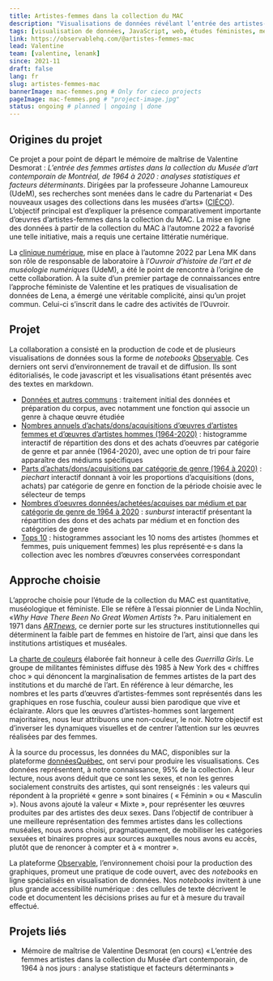 ```yaml
---
title: Artistes-femmes dans la collection du MAC
description: "Visualisations de données révélant l’entrée des artistes-femmes (acquisitions par don et par achat) dans la collection du Musée d’art contemporain de Montréal entre 1964 et 2020"
tags: [visualisation de données, JavaScript, web, études féministes, méthode quantitative, CIÉCO]
link: https://observablehq.com/@artistes-femmes-mac
lead: Valentine
team: [valentine, lenamk]
since: 2021-11
draft: false
lang: fr
slug: artistes-femmes-mac
bannerImage: mac-femmes.png # Only for cieco projects
pageImage: mac-femmes.png # "project-image.jpg" 
status: ongoing # planned | ongoing | done
---
```


## Origines du projet

Ce projet a pour point de départ le mémoire de maîtrise de Valentine Desmorat : *L’entrée des femmes artistes dans la collection du Musée d’art contemporain de Montréal, de 1964 à 2020 : analyses statistiques et facteurs déterminants*. Dirigées par la professeure Johanne Lamoureux (UdeM), ses recherches sont menées dans le cadre du Partenariat « Des nouveaux usages des collections dans les musées d’arts» ([CIÉCO](http://www.cieco.co)). L’objectif principal est d’expliquer la présence comparativement importante d’œuvres d’artistes-femmes dans la collection du MAC. La mise en ligne des données à partir de la collection du MAC à l’automne 2022 a favorisé une telle initiative, mais a requis une certaine littératie numérique.

La [clinique numérique](https://ouvroir.umontreal.ca/fr/services/#clinique-numérique), mise en place à l’automne 2022 par Lena MK dans son rôle de responsable de laboratoire à l’*Ouvroir d’histoire de l’art et de muséologie numériques* (UdeM), a été le point de rencontre à l’origine de cette collaboration. À la suite d’un premier partage de connaissances entre l’approche féministe de Valentine et les pratiques de visualisation de données de Lena, a émergé une véritable complicité, ainsi qu’un projet commun. Celui-ci s’inscrit dans le cadre des activités de l’Ouvroir. 

## Projet

La collaboration a consisté en la production de code et de plusieurs visualisations de données sous la forme de *notebooks* [Observable](https://observablehq.com/@artistes-femmes-mac?tab=notebooks). Ces derniers ont servi d’environnement de travail et de diffusion. Ils sont éditorialisés, le code javascript et les visualisations étant présentés avec des textes en markdown.

- [Données et autres communs](https://observablehq.com/@artistes-femmes-mac/donnees-et-autres-communs) : traitement initial des données et préparation du corpus, avec notamment une fonction qui associe un genre à chaque œuvre étudiée
- [Nombres annuels d’achats/dons/acquisitions d’œuvres d’artistes femmes et d’œuvres d’artistes hommes (1964-2020)](https://observablehq.com/@artistes-femmes-mac/nb-dachats-dons-acquisitions) : histogramme interactif de répartition des dons et des achats d’oeuvres par catégorie de genre et par année (1964-2020), avec une option de tri pour faire apparaître des médiums spécifiques
- [Parts d’achats/dons/acquisitions par catégorie de genre (1964 à 2020)](https://observablehq.com/@artistes-femmes-mac/parts-dachats-dons-acquisitions-par-categorie-de-genre-196) : *piechart* interactif donnant à voir les proportions d’acquisitions (dons, achats) par catégorie de genre en fonction de la période choisie avec le sélecteur de temps
- [Nombres d’oeuvres données/achetées/acquises par médium et par catégorie de genre de 1964 à 2020](https://observablehq.com/@artistes-femmes-mac/nombres-doeuvres-donnees-achetees-acquises-par-medium-et-p) : *sunburst* interactif présentant la répartition des dons et des achats par médium et en fonction des catégories de genre
- [Tops 10](https://observablehq.com/@artistes-femmes-mac/top-10) : histogrammes associant les 10 noms des artistes (hommes et femmes, puis uniquement femmes) les plus représenté·e·s dans la collection avec les nombres d’œuvres conservées correspondant


## Approche choisie

L’approche choisie pour l’étude de la collection du MAC est quantitative, muséologique et féministe. Elle se réfère à l’essai pionnier de Linda Nochlin, «*Why Have There Been No Great Women Artists* ?». Paru initialement en 1971 dans [*ARTnews*](https://www.artnews.com/art-news/retrospective/why-have-there-been-no-great-women-artists-4201/), ce dernier porte sur les structures institutionnelles qui déterminent la faible part de femmes en histoire de l’art, ainsi que dans les institutions artistiques et muséales. 

La [charte de couleurs](https://observablehq.com/d/26cecfbef9723965?collection=@artistes-femmes-mac/htmlles2024) élaborée fait honneur à celle des *Guerrilla Girls*. Le groupe de militantes féministes diffuse dès 1985 à New York des « chiffres choc » qui dénoncent la marginalisation de femmes artistes de la part des institutions et du marché de l’art. En référence à leur démarche, les nombres et les parts d’œuvres d’artistes-femmes sont représentés dans les graphiques en rose fuschia, couleur aussi bien parodique que vive et éclairante. Alors que les œuvres d’artistes-hommes sont largement majoritaires, nous leur attribuons une non-couleur, le noir. Notre objectif est d’inverser les dynamiques visuelles et de centrer l’attention sur les œuvres réalisées par des femmes. 

À la source du processus, les données du MAC, disponibles sur la plateforme [donnéesQuébec](https://www.donneesquebec.ca/recherche/dataset/macrepertoire), ont servi pour produire les visualisations. Ces données représentent, à notre connaissance, 95% de la collection. À leur lecture, nous avons déduit que ce sont les sexes, et non les genres socialement construits des artistes, qui sont renseignés : les valeurs qui répondent à la propriété « genre » sont binaires ( « Féminin » ou « Masculin »). Nous avons ajouté la valeur « Mixte », pour représenter les œuvres produites par des artistes des deux sexes. Dans l’objectif de contribuer à une meilleure représentation des femmes artistes dans les collections muséales, nous avons choisi, pragmatiquement, de mobiliser les catégories sexuées et binaires propres aux sources auxquelles nous avons eu accès, plutôt que de renoncer à compter et à « montrer ». 

La plateforme [Observable](http://observablehq.com), l’environnement choisi pour la production des graphiques, promeut une pratique de code ouvert, avec des *notebooks* en ligne spécialisés en visualisation de données. Nos *notebooks* invitent à une plus grande accessibilité numérique : des cellules de texte décrivent le code et documentent les décisions prises au fur et à mesure du travail effectué. 

## Projets liés

- Mémoire de maîtrise de Valentine Desmorat (en cours) « L’entrée des femmes artistes dans la  collection du Musée d’art contemporain, de 1964 à nos jours : analyse  statistique et facteurs déterminants » 